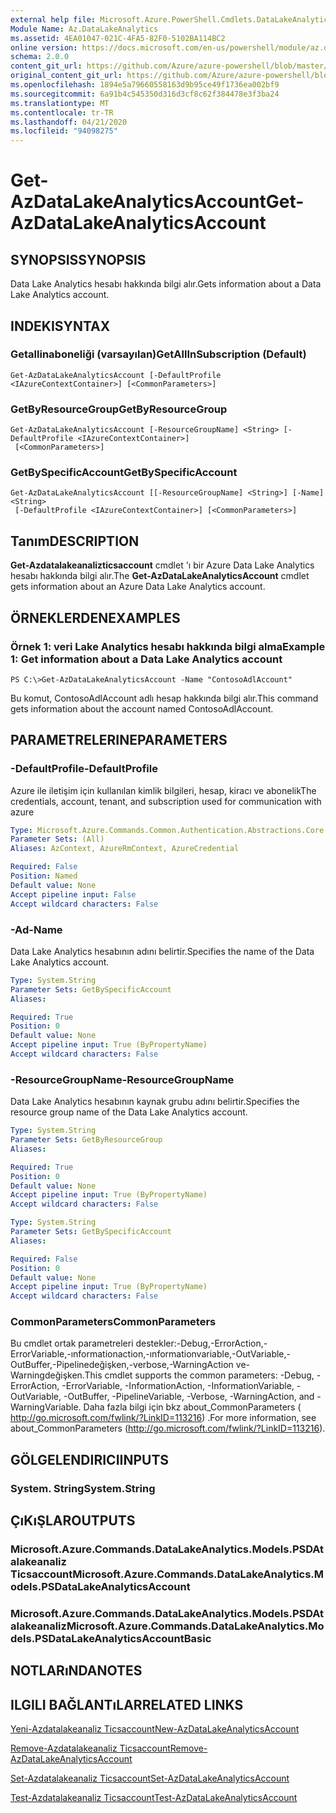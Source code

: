 ```yaml
---
external help file: Microsoft.Azure.PowerShell.Cmdlets.DataLakeAnalytics.dll-Help.xml
Module Name: Az.DataLakeAnalytics
ms.assetid: 4EA01047-021C-4FA5-82F0-5102BA114BC2
online version: https://docs.microsoft.com/en-us/powershell/module/az.datalakeanalytics/get-azdatalakeanalyticsaccount
schema: 2.0.0
content_git_url: https://github.com/Azure/azure-powershell/blob/master/src/DataLakeAnalytics/DataLakeAnalytics/help/Get-AzDataLakeAnalyticsAccount.md
original_content_git_url: https://github.com/Azure/azure-powershell/blob/master/src/DataLakeAnalytics/DataLakeAnalytics/help/Get-AzDataLakeAnalyticsAccount.md
ms.openlocfilehash: 1894e5a79660558163d9b95ce49f1736ea002bf9
ms.sourcegitcommit: 6a91b4c545350d316d3cf8c62f384478e3f3ba24
ms.translationtype: MT
ms.contentlocale: tr-TR
ms.lasthandoff: 04/21/2020
ms.locfileid: "94098275"
---
```

# <span data-ttu-id="f9514-101">Get-AzDataLakeAnalyticsAccount</span><span class="sxs-lookup"><span data-stu-id="f9514-101">Get-AzDataLakeAnalyticsAccount</span></span>

## <span data-ttu-id="f9514-102">SYNOPSIS</span><span class="sxs-lookup"><span data-stu-id="f9514-102">SYNOPSIS</span></span>
<span data-ttu-id="f9514-103">Data Lake Analytics hesabı hakkında bilgi alır.</span><span class="sxs-lookup"><span data-stu-id="f9514-103">Gets information about a Data Lake Analytics account.</span></span>

## <span data-ttu-id="f9514-104">INDEKI</span><span class="sxs-lookup"><span data-stu-id="f9514-104">SYNTAX</span></span>

### <span data-ttu-id="f9514-105">Getallinaboneliği (varsayılan)</span><span class="sxs-lookup"><span data-stu-id="f9514-105">GetAllInSubscription (Default)</span></span>
```
Get-AzDataLakeAnalyticsAccount [-DefaultProfile <IAzureContextContainer>] [<CommonParameters>]
```

### <span data-ttu-id="f9514-106">GetByResourceGroup</span><span class="sxs-lookup"><span data-stu-id="f9514-106">GetByResourceGroup</span></span>
```
Get-AzDataLakeAnalyticsAccount [-ResourceGroupName] <String> [-DefaultProfile <IAzureContextContainer>]
 [<CommonParameters>]
```

### <span data-ttu-id="f9514-107">GetBySpecificAccount</span><span class="sxs-lookup"><span data-stu-id="f9514-107">GetBySpecificAccount</span></span>
```
Get-AzDataLakeAnalyticsAccount [[-ResourceGroupName] <String>] [-Name] <String>
 [-DefaultProfile <IAzureContextContainer>] [<CommonParameters>]
```

## <span data-ttu-id="f9514-108">Tanım</span><span class="sxs-lookup"><span data-stu-id="f9514-108">DESCRIPTION</span></span>
<span data-ttu-id="f9514-109">**Get-Azdatalakeanalizticsaccount** cmdlet 'ı bir Azure Data Lake Analytics hesabı hakkında bilgi alır.</span><span class="sxs-lookup"><span data-stu-id="f9514-109">The **Get-AzDataLakeAnalyticsAccount** cmdlet gets information about an Azure Data Lake Analytics account.</span></span>

## <span data-ttu-id="f9514-110">ÖRNEKLERDEN</span><span class="sxs-lookup"><span data-stu-id="f9514-110">EXAMPLES</span></span>

### <span data-ttu-id="f9514-111">Örnek 1: veri Lake Analytics hesabı hakkında bilgi alma</span><span class="sxs-lookup"><span data-stu-id="f9514-111">Example 1: Get information about a Data Lake Analytics account</span></span>
```
PS C:\>Get-AzDataLakeAnalyticsAccount -Name "ContosoAdlAccount"
```

<span data-ttu-id="f9514-112">Bu komut, ContosoAdlAccount adlı hesap hakkında bilgi alır.</span><span class="sxs-lookup"><span data-stu-id="f9514-112">This command gets information about the account named ContosoAdlAccount.</span></span>

## <span data-ttu-id="f9514-113">PARAMETRELERINE</span><span class="sxs-lookup"><span data-stu-id="f9514-113">PARAMETERS</span></span>

### <span data-ttu-id="f9514-114">-DefaultProfile</span><span class="sxs-lookup"><span data-stu-id="f9514-114">-DefaultProfile</span></span>
<span data-ttu-id="f9514-115">Azure ile iletişim için kullanılan kimlik bilgileri, hesap, kiracı ve abonelik</span><span class="sxs-lookup"><span data-stu-id="f9514-115">The credentials, account, tenant, and subscription used for communication with azure</span></span>

```yaml
Type: Microsoft.Azure.Commands.Common.Authentication.Abstractions.Core.IAzureContextContainer
Parameter Sets: (All)
Aliases: AzContext, AzureRmContext, AzureCredential

Required: False
Position: Named
Default value: None
Accept pipeline input: False
Accept wildcard characters: False
```

### <span data-ttu-id="f9514-116">-Ad</span><span class="sxs-lookup"><span data-stu-id="f9514-116">-Name</span></span>
<span data-ttu-id="f9514-117">Data Lake Analytics hesabının adını belirtir.</span><span class="sxs-lookup"><span data-stu-id="f9514-117">Specifies the name of the Data Lake Analytics account.</span></span>

```yaml
Type: System.String
Parameter Sets: GetBySpecificAccount
Aliases:

Required: True
Position: 0
Default value: None
Accept pipeline input: True (ByPropertyName)
Accept wildcard characters: False
```

### <span data-ttu-id="f9514-118">-ResourceGroupName</span><span class="sxs-lookup"><span data-stu-id="f9514-118">-ResourceGroupName</span></span>
<span data-ttu-id="f9514-119">Data Lake Analytics hesabının kaynak grubu adını belirtir.</span><span class="sxs-lookup"><span data-stu-id="f9514-119">Specifies the resource group name of the Data Lake Analytics account.</span></span>

```yaml
Type: System.String
Parameter Sets: GetByResourceGroup
Aliases:

Required: True
Position: 0
Default value: None
Accept pipeline input: True (ByPropertyName)
Accept wildcard characters: False
```

```yaml
Type: System.String
Parameter Sets: GetBySpecificAccount
Aliases:

Required: False
Position: 0
Default value: None
Accept pipeline input: True (ByPropertyName)
Accept wildcard characters: False
```

### <span data-ttu-id="f9514-120">CommonParameters</span><span class="sxs-lookup"><span data-stu-id="f9514-120">CommonParameters</span></span>
<span data-ttu-id="f9514-121">Bu cmdlet ortak parametreleri destekler:-Debug,-ErrorAction,-ErrorVariable,-ınformationaction,-ınformationvariable,-OutVariable,-OutBuffer,-Pipelinedeğişken,-verbose,-WarningAction ve-Warningdeğişken.</span><span class="sxs-lookup"><span data-stu-id="f9514-121">This cmdlet supports the common parameters: -Debug, -ErrorAction, -ErrorVariable, -InformationAction, -InformationVariable, -OutVariable, -OutBuffer, -PipelineVariable, -Verbose, -WarningAction, and -WarningVariable.</span></span> <span data-ttu-id="f9514-122">Daha fazla bilgi için bkz about_CommonParameters ( http://go.microsoft.com/fwlink/?LinkID=113216) .</span><span class="sxs-lookup"><span data-stu-id="f9514-122">For more information, see about_CommonParameters (http://go.microsoft.com/fwlink/?LinkID=113216).</span></span>

## <span data-ttu-id="f9514-123">GÖLGELENDIRICI</span><span class="sxs-lookup"><span data-stu-id="f9514-123">INPUTS</span></span>

### <span data-ttu-id="f9514-124">System. String</span><span class="sxs-lookup"><span data-stu-id="f9514-124">System.String</span></span>

## <span data-ttu-id="f9514-125">ÇıKıŞLAR</span><span class="sxs-lookup"><span data-stu-id="f9514-125">OUTPUTS</span></span>

### <span data-ttu-id="f9514-126">Microsoft.Azure.Commands.DataLakeAnalytics.Models.PSDAtalakeanaliz Ticsaccount</span><span class="sxs-lookup"><span data-stu-id="f9514-126">Microsoft.Azure.Commands.DataLakeAnalytics.Models.PSDataLakeAnalyticsAccount</span></span>

### <span data-ttu-id="f9514-127">Microsoft.Azure.Commands.DataLakeAnalytics.Models.PSDAtalakeanaliz</span><span class="sxs-lookup"><span data-stu-id="f9514-127">Microsoft.Azure.Commands.DataLakeAnalytics.Models.PSDataLakeAnalyticsAccountBasic</span></span>

## <span data-ttu-id="f9514-128">NOTLARıNDA</span><span class="sxs-lookup"><span data-stu-id="f9514-128">NOTES</span></span>

## <span data-ttu-id="f9514-129">ILGILI BAĞLANTıLAR</span><span class="sxs-lookup"><span data-stu-id="f9514-129">RELATED LINKS</span></span>

[<span data-ttu-id="f9514-130">Yeni-Azdatalakeanaliz Ticsaccount</span><span class="sxs-lookup"><span data-stu-id="f9514-130">New-AzDataLakeAnalyticsAccount</span></span>](./New-AzDataLakeAnalyticsAccount.md)

[<span data-ttu-id="f9514-131">Remove-Azdatalakeanaliz Ticsaccount</span><span class="sxs-lookup"><span data-stu-id="f9514-131">Remove-AzDataLakeAnalyticsAccount</span></span>](./Remove-AzDataLakeAnalyticsAccount.md)

[<span data-ttu-id="f9514-132">Set-Azdatalakeanaliz Ticsaccount</span><span class="sxs-lookup"><span data-stu-id="f9514-132">Set-AzDataLakeAnalyticsAccount</span></span>](./Set-AzDataLakeAnalyticsAccount.md)

[<span data-ttu-id="f9514-133">Test-Azdatalakeanaliz Ticsaccount</span><span class="sxs-lookup"><span data-stu-id="f9514-133">Test-AzDataLakeAnalyticsAccount</span></span>](./Test-AzDataLakeAnalyticsAccount.md)


